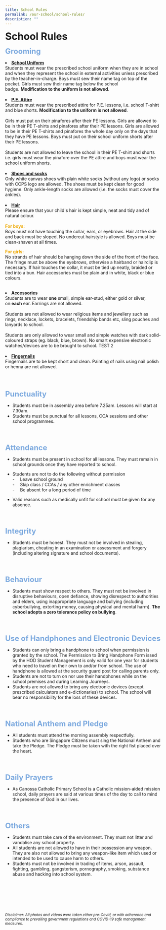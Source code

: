 ```yaml
---
title: School Rules
permalink: /our-school/school-rules/
description: ""
---
```

<b><font size=6>School Rules</font></b>

<b><font size=5 color="#7daadf">Grooming</font></b>

<li><b><u>School Uniform</u></b></li>
Students must wear the prescribed school uniform when they are in school and when they represent the school in external activities unless prescribed by the teacher-in-charge. Boys must sew their name tag on top of the pocket. Girls must sew their name tag below the school badge. <b>Modification to the uniform is not allowed</b>.
<br><br>
<li><b><u>P.E. Attire</u></b></li>
Students must wear the prescribed attire for P.E. lessons, i.e. school T-shirt and blue shorts. <b>Modification to the uniform is not allowed</b>.
<br><br>
Girls must put on their pinafores after their PE lessons. Girls are allowed to be in their PE T-shirts and pinafores after their PE lessons. Girls are allowed to be in their PE T-shirts and pinafores the whole day only on the days that they have PE lessons. Boys must put on their school uniform shorts after their PE lessons.
<br><br> 
Students are not allowed to leave the school in their PE T-shirt and shorts i.e. girls must wear the pinafore over the PE attire and boys must wear the school uniform shorts.
<br>
<br>
<li><b><u>Shoes and socks</u></b></li>
Only white canvas shoes with plain white socks (without any logo) or socks with CCPS logo are allowed. The shoes must be kept clean for good hygiene. Only ankle-length socks are allowed (i.e. the socks must cover the ankles).
<br>
<br>
<li><b><u>Hair</u></b></li> 
Please ensure that your child's hair is kept simple, neat and tidy and of natural colour.
<br><br>
<b><font color="#eeac0d">For boys:</font></b><br>
Boys must not have touching the collar, ears, or eyebrows. Hair at the side and back must be sloped. No undercut hairstyle is allowed. Boys must be clean-shaven at all times.

<b><font color="#eeac0d">For girls:</font></b><br>
No strands of hair should be hanging down the side of the front of the face. The fringe must be above the eyebrows, otherwise a hairband or hairclip is necessary. If hair touches the collar, it must be tied up neatly, braided or tied into a bun. Hair accessories must be plain and in white, black or blue colours.
<br>
<br>
<li><b><u>Accessories</u></b></li> 
Students are to wear <b>one</b> small, simple ear-stud, either gold or silver, on <b>each</b> ear. Earrings are not allowed.  
<br><br>
Students are not allowed to wear religious items and jewellery such as rings, necklace, lockets, bracelets, friendship bands etc, sling pouches and lanyards to school.  
<br><br>
Students are only allowed to wear small and simple watches with dark solid-coloured straps (eg. black, blue, brown). No smart expensive electronic watches/devices are to be brought to school. TEST 2
<br>
<br>
<li><b><u>Fingernails</u></b></li>
Fingernails are to be kept short and clean. Painting of nails using nail polish or henna are not allowed.
<br>
<br>
<br>
<br>

<b><font size=5 color="#7daadf">Punctuality</font></b>
*   Students must be in assembly area before 7.25am. Lessons will start at 7.30am.
*   Students must be punctual for all lessons, CCA sessions and other school programmes.
<br>
<br>

<b><font size=5 color="#7daadf">Attendance</font></b>
*   Students must be present in school for all lessons. They must remain in school grounds once they have reported to school.
*   Students are not to do the following without permission
<br>-&emsp; Leave school ground
<br>-&emsp; Skip class / CCAs / any other enrichment classes
<br>-&emsp; Be absent for a long period of time

* Valid reasons such as medically unfit for school must be given for any absence.
<br>
<br>

<b><font size=5 color="#7daadf">Integrity</font></b>
*   Students must be honest. They must not be involved in stealing, plagiarism, cheating in an examination or assessment and forgery (including altering signature and school documents).
<br>
<br>

<b><font size=5 color="#7daadf">Behaviour</font></b>
*   Students must show respect to others. They must not be involved in disruptive behaviours, open defiance, showing disrespect to authorities and elders, using inappropriate language and bullying (including cyberbullying, extorting money, causing physical and mental harm). **The school adopts a zero tolerance policy on bullying**.
<br>
<br>

<b><font size=5 color="#7daadf">Use of Handphones and Electronic Devices</font></b>
*   Students can only bring a handphone to school when permission is granted by the school. The Permission to Bring Handphone Form issed by the HOD Student Management is only valid for one year for students who need to travel on their own to and/or from school. The use of handphone is allowed at the security guard post for calling parents only.
*   Students are not to turn on nor use their handphones while on the school premises and during Learning Journeys.
*   Students are not allowed to bring any electronic devices (except prescribed calculators and e-dictionaries) to school. The school will bear no responsibility for the loss of these devices.
<br>
<br>

<b><font size=5 color="#7daadf">National Anthem and Pledge</font></b>
*   All students must attend the morning assembly respectfully.
*   Students who are Singapore Citizens must sing the National Anthem and take the Pledge. The Pledge must be taken with the right fist placed over the heart.
<br>
<br>

<b><font size=5 color="#7daadf">Daily Prayers</font></b>
*   As Canossa Catholic Primary School is a Catholic mission-aided mission school, daily prayers are said at various times of the day to call to mind the presence of God in our lives.
<br>
<br>

<b><font size=5 color="#7daadf">Others</font></b>
*   Students must take care of the environment. They must not litter and vandalise any school property.
*   All students are not allowed to have in their possession any weapon. They are also not allowed to bring any weapon-like item which used or intended to be used to cause harm to others.
*   Students must not be involved in trading of items, arson, assault, fighting, gambling, gangsterism, pornography, smoking, substance abuse and hacking into school system.


<br><br><br><br><br><br>
<sup>_Disclaimer: All photos and videos were taken either pre-Covid, or with adherence and compliance to prevailing government regulations and COVID-19 safe management measures._</sup>